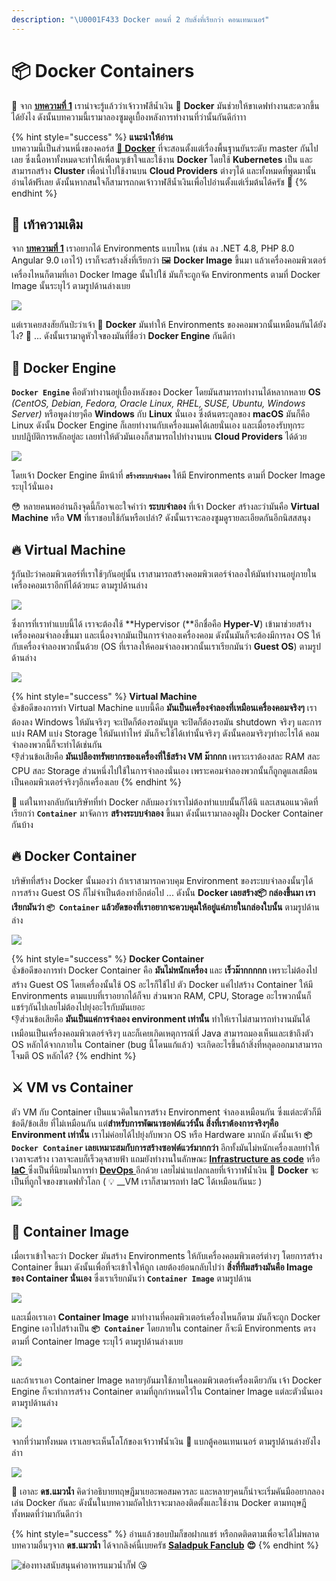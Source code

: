 ```yaml
---
description: "\U0001F433 Docker ตอนที่ 2 กับสิ่งที่เรียกว่า คอนเทนเนอร์"
---
```


# 📦 Docker Containers

🤠 จาก [**บทความที่ 1**](https://www.saladpuk.com/basic/docker-1) เราน่าจะรู้แล้วว่าเจ้าวาฬสีน้ำเงิน 🐳 **Docker** มันช่วยให้ขาเดฟทำงานสะดวกขึ้นได้ยังไง ดังนั้นบทความนี้เรามาลองซูมดูเบื้องหลังการทำงานที่ว่านั้นกันดีก่าาา

{% hint style="success" %}
**แนะนำให้อ่าน**  
บทความนี้เป็นส่วนหนึ่งของคอร์ส [🐳 **Docker**](https://www.saladpuk.com/basic/docker-1) ที่จะสอนตั้งแต่เรื่องพื้นฐานยันระดับ master กันไปเลย ซึ่งเนื้อหาทั้งหมดจะทำให้เพื่อนๆเข้าใจและใช้งาน **Docker** โดยใช้ **Kubernetes** เป็น และสามารถสร้าง **Cluster** เพื่อนำไปใช้งานบน **Cloud Providers** ต่างๆได้ และทั้งหมดที่พูดมานั้นอ่านได้ฟรีเลย ดังนั้นหากสนใจก็สามารถกดเจ้าวาฬสีน้ำเงินเพื่อไปอ่านตั้งแต่เริ่มต้นได้ครัช 🤠
{% endhint %}

## 🚨 เท้าความเดิม

จาก [**บทความที่ 1**](https://www.saladpuk.com/basic/docker-1) เราอยากได้ Environments แบบไหน \(เช่น ลง .NET 4.8, PHP 8.0 Angular 9.0 เอาไว้\) เราก็จะสร้างสิ่งที่เรียกว่า 🖼️ **Docker Image** ขึ้นมา แล้วเครื่องคอมพิวเตอร์เครื่องไหนก็ตามที่เอา Docker Image นั้นไปใช้ มันก็จะถูกจัด Environments ตามที่ Docker Image นั้นระบุไว้ ตามรูปด้านล่างเบย

![](../../.gitbook/assets/image%20%281125%29.png)

แต่เราเคยสงสัยกันป่ะว่าเจ้า 🐳 **Docker** มันทำให้ Environments ของคอมพวกนั้นเหมือนกันได้ยังไง? 🤔 ... ดังนั้นเรามาดูหัวใจของมันที่ชื่อว่า **Docker Engine** กันดีก่า

## 💝 Docker Engine

**`Docker Engine`** คือตัวทำงานอยู่เบื้องหลังของ Docker โดยมันสามารถทำงานได้หลากหลาย **OS** _\(CentOS, Debian, Fedora, Oracle Linux, RHEL, SUSE, Ubuntu, Windows Server\)_ หรือพูดง่ายๆคือ **Windows** กับ **Linux** นั่นเอง ซึ่งต้นตระกูลของ **macOS** มันก็คือ Linux ดังนั้น Docker Engine ก็เลยทำงานกับเครื่องแมคได้เลยนั่นเอง และเมื่อรองรับทุกระบบปฎิบัติการหลักอยู่ละ เลยทำให้ตัวมันเองก็สามารถไปทำงานบน **Cloud Providers** ได้ด้วย

![](../../.gitbook/assets/image%20%281128%29.png)

โดยเจ้า Docker Engine มีหน้าที่ **`สร้างระบบจำลอง`** ให้มี Environments ตามที่ Docker Image ระบุไว้นั่นเอง

😳 หลายคนพออ่านถึงจุดนี้ก็อาจเอะใจคำว่า **ระบบจำลอง** ที่เจ้า Docker สร้างละว่ามันคือ **Virtual Machine** หรือ **VM** ที่เราชอบใช้กันหรือเปล่า? ดังนั้นเราจะลองซูมดูรายละเอียดกันอีกนิสสสนุง

## 🔥 Virtual Machine

รู้กันป่ะว่าคอมพิวเตอร์ที่เราใช้ๆกันอยู่นั้น เราสามารถสร้างคอมพิวเตอร์จำลองให้มันทำงานอยู่ภายในเครื่องคอมเราอีกทีได้ด้วยนะ ตามรูปด้านล่าง

![](../../.gitbook/assets/image%20%281120%29.png)

ซึ่งการที่เราทำแบบนี้ได้ เราจะต้องใช้ **Hypervisor \(**อีกชื่อคือ **Hyper-V**\) เข้ามาช่วยสร้างเครื่องคอมจำลองขึ้นมา และเนื่องจากมันเป็นการจำลองเครื่องคอม ดังนั้นมันก็จะต้องมีการลง OS ให้กับเครื่องจำลองพวกนั้นด้วย \(OS ที่เราลงให้คอมจำลองพวกนั้นเราเรียกมันว่า **Guest OS**\) ตามรูปด้านล่าง

![](../../.gitbook/assets/image%20%281127%29.png)

{% hint style="success" %}
**Virtual Machine**  
👍ข้อดีของการทำ Virtual Machine แบบนี้คือ **มันเป็นเครื่องจำลองที่เหมือนเครื่องคอมจริงๆ** เราต้องลง Windows ให้มันจริงๆ จะเปิดก็ต้องรอมันบูต จะปิดก็ต้องรอมัน shutdown จริงๆ และการแบ่ง RAM แบ่ง Storage ให้มันเท่าไหร่ มันก็จะใช้ได้เท่านั้นจริงๆ ดังนั้นคอมจริงๆทำอะไรได้ คอมจำลองพวกนี้ก็จะทำได้เช่นกัน  
👎ส่วนข้อเสียคือ **มันเปลืองทรัพยากรของเครื่องที่ใช้สร้าง VM ม๊ากกก** เพราะเราต้องสละ RAM สละ CPU สละ Storage ส่วนหนึ่งไปใช้ในการจำลองนั่นเอง เพราะคอมจำลองพวกนั้นก็ถูกดูแลเสมือนเป็นคอมพิวเตอร์จริงๆอีกเครื่องเลย
{% endhint %}

🤠 แต่ในทางกลับกันบริษัทที่ทำ Docker กลับมองว่าเราไม่ต้องทำแบบนั้นก็ได้นิ และเสนอแนวคิดที่เรียกว่า **`Container`** มาจัดการ **สร้างระบบจำลอง** ขึ้นมา ดังนั้นเรามาลองดูฝั่ง Docker Container กันบ้าง

## 🔥 Docker Container

บริษัทที่สร้าง Docker นั้นมองว่า ถ้าเราสามารถควบคุม Environment ของระบบจำลองนั้นๆได้ การสร้าง Guest OS ก็ไม่จำเป็นต้องทำอีกต่อไป ... ดังนั้น **Docker เลยสร้าง📦 กล่องขึ้นมา เราเรียกมันว่า `📦 Container` แล้วยัดของที่เราอยากจะควบคุมให้อยู่แค่ภายในกล่องใบนั้น** ตามรูปด้านล่าง

![](../../.gitbook/assets/image%20%281124%29.png)

{% hint style="success" %}
**Docker Container**  
👍ข้อดีของการทำ Docker Container คือ **มันไม่หนักเครื่อง** และ **เร็วม๊ากกกกก** เพราะไม่ต้องไปสร้าง Guest OS โดยเครื่องนั้นใช้ OS อะไรก็ใช้ไป ตัว Docker แค่ไปสร้าง Container ให้มี Environments ตามแบบที่เราอยากได้ก็จบ ส่วนพวก RAM, CPU, Storage อะไรพวกนั้นก็แชร์ๆกันไปเลยไม่ต้องไปยุ่งอะไรกับมันเยอะ  
👎ส่วนข้อเสียคือ **มันเป็นแค่การจำลอง environment เท่านั้น** ทำให้เราไม่สามารถทำงานมันได้เหมือนเป็นเครื่องคอมพิวเตอร์จริงๆ และก็เคยเกิดเหตุการณ์ที่ Java สามารถมองเห็นและเข้าถึงตัว OS หลักได้จากภายใน Container \(bug นี้โดนแก้แล้ว\) จะเกิดอะไรขึ้นถ้าสิ่งที่หลุดออกมาสามารถโจมตี OS หลักได้?
{% endhint %}

## ⚔️ VM vs Container

ตัว VM กับ Container เป็นแนวคิดในการสร้าง Environment จำลองเหมือนกัน ซึ่งแต่ละตัวก็มี ข้อดี/ข้อเสีย ที่ไม่เหมือนกัน แต่**สำหรับการพัฒนาซอฟต์แวร์นั้น สิ่งที่เราต้องการจริงๆคือ Environment เท่านั้น** เราไม่ค่อยได้ไปยุ่งกับพวก OS หรือ Hardware มากนัก ดังนั้นเจ้า **`📦 Docker Container` เลยเหมาะสมกับการสร้างซอฟต์แวร์มากกว่า** อีกทั้งมันไม่หนักเครื่องเลยทำให้ เวลาจะสร้าง เวลาจะลบก็เร็วดุจสายฟ้า แถมยังทำงานในลักษณะ [**Infrastructure as code**](https://www.saladpuk.com/basic/devops#infrastructure-as-code-iac) หรือ [**IaC** ](https://www.saladpuk.com/basic/devops#infrastructure-as-code-iac)ซึ่งเป็นที่นิยมในการทำ [**DevOps** ](https://www.saladpuk.com/basic/devops)อีกด้วย เลยไม่น่าแปลกเลยที่เจ้าวาฬน้ำเงิน 🐳 **Docker** จะเป็นที่ถูกใจของขาเดฟทั่วโลก \( 💡 __VM เราก็สามารถทำ IaC ได้เหมือนกันนะ \)

![](../../.gitbook/assets/image%20%281126%29.png)

## 🐳 Container Image

เมื่อเราเข้าใจละว่า Docker มันสร้าง Environments ให้กับเครื่องคอมพิวเตอร์ต่างๆ โดยการสร้าง Container ขึ้นมา ดังนั้นเพื่อที่จะเข้าใจให้ถูก เลยต้องย้อนกลับไปว่า **สิ่งที่ทีมสร้างมันคือ Image ของ Container นั่นเอง** ซึ่งเราเรียกมันว่า **`Container Image`** ตามรูปด้าน

![](../../.gitbook/assets/image%20%281122%29.png)

และเมื่อเราเอา **Container Image** มาทำงานที่คอมพิวเตอร์เครื่องไหนก็ตาม มันก็จะถูก Docker Engine เอาไปสร้างเป็น **`📦 Container`** โดยภายใน container ก็จะมี Environments ตรงตามที่ Container Image ระบุไว้ ตามรูปด้านล่างเบย

![](../../.gitbook/assets/image%20%281123%29.png)

และถ้าเราเอา Container Image หลายๆอันมาใช้ภายในคอมพิวเตอร์เครื่องเดียวกัน เจ้า Docker Engine ก็จะทำการสร้าง Container ตามที่ถูกกำหนดไว้ใน Container Image แต่ละตัวนั่นเอง ตามรูปด้านล่าง

![](../../.gitbook/assets/image%20%281121%29.png)

จากที่ว่ามาทั้งหมด เราเลยจะเห็นโลโก้ของเจ้าวาฬน้ำเงิน 🐳 แบกตู้คอนเทนเนอร์ ตามรูปด้านล่างยังไงล่าา

![](../../.gitbook/assets/image%20%281129%29.png)

🤠 เอาละ **ดช.แมวน้ำ** คิดว่าอธิบายทฤษฎีมาเยอะพอสมควรละ และหลายๆคนก็น่าจะเริ่มคันมืออยากลองเล่น Docker กันละ ดังนั้นในบทความถัดไปเราจะมาลองติดตั้งและใช้งาน Docker ตามทฤษฎีทั้งหมดที่ว่ามากันดีกว่า

{% hint style="success" %}
อ่านแล้วชอบป๋มก็ขอฝากแชร์ หรือกดติดตามเพื่อจะได้ไม่พลาดบทความอื่นๆจาก **ดช.แมวน้ำ** ได้จากลิงค์นี้เบยครัช [**Saladpuk Fanclub**](https://www.facebook.com/mr.saladpuk/?modal=admin_todo_tour) **😍**
{% endhint %}

![&#xE0A;&#xE48;&#xE2D;&#xE07;&#xE17;&#xE32;&#xE07;&#xE2A;&#xE19;&#xE31;&#xE1A;&#xE2A;&#xE19;&#xE38;&#xE19;&#xE04;&#xE48;&#xE32;&#xE2D;&#xE32;&#xE2B;&#xE32;&#xE23;&#xE41;&#xE21;&#xE27;&#xE19;&#xE49;&#xE33;&#xE01;&#xE31;&#xE4A;&#xE1F; &#x1F618;](../../.gitbook/assets/promptpay.png)


